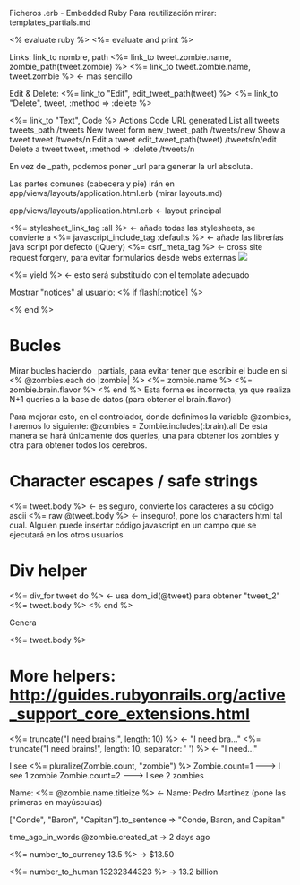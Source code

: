 Ficheros .erb - Embedded Ruby
Para reutilización mirar: templates_partials.md

<% evaluate ruby %>
<%= evaluate and print %>

Links: link_to nombre, path
<%= link_to tweet.zombie.name, zombie_path(tweet.zombie) %>
<%= link_to tweet.zombie.name, tweet.zombie %> <- mas sencillo

Edit & Delete:
<%= link_to "Edit", edit_tweet_path(tweet) %>
<%= link_to "Delete", tweet, :method => :delete %>


<%= link_to "Text", Code %>
Actions			Code				URL generated
List all tweets		tweets_path			/tweets
New tweet form		new_tweet_path			/tweets/new
Show a tweet		tweet				/tweets/n
Edit a tweet		edit_tweet_path(tweet)		/tweets/n/edit
Delete a tweet		tweet, :method => :delete	/tweets/n

En vez de _path, podemos poner _url para generar la url absoluta.

Las partes comunes (cabecera y pie) irán en app/views/layouts/application.html.erb (mirar layouts.md)


app/views/layouts/application.html.erb <- layout principal

<html>
 <head>
  <title>Titulo</title>
  <%= stylesheet_link_tag :all %> <- añade todas las stylesheets, se convierte a <link href="...estilo.css" ... />
  <%= javascript_include_tag :defaults %> <- añade las librerías java script por defecto (jQuery)
  <%= csrf_meta_tag %> <- cross site request forgery, para evitar formularios desde webs externas
 </head>

 <body>
  <img src="bla.png" />

  <%= yield %>  <- esto será substituído con el template adecuado

 </body>
</html>


Mostrar "notices" al usuario:
<% if flash[:notice] %>
  <div id="notice"<%= flash[:notice] %></div>
<% end %>


# Bucles
Mirar bucles haciendo _partials, para evitar tener que escribir el bucle en si
<% @zombies.each do |zombie| %>
  <%= zombie.name %>
  <%= zombie.brain.flavor %>
<% end %>
Esta forma es incorrecta, ya que realiza N+1 queries a la base de datos (para obtener el brain.flavor)

Para mejorar esto, en el controlador, donde definimos la variable @zombies, haremos lo siguiente:
@zombies = Zombie.includes(:brain).all
De esta manera se hará únicamente dos queries, una para obtener los zombies y otra para obtener todos los cerebros.


# Character escapes / safe strings
<%= tweet.body %> <- es seguro, convierte los caracteres a su código ascii
<%= raw @tweet.body %> <- inseguro!, pone los characters html tal cual. Alguien puede insertar código javascript en un campo que se ejecutará en los otros usuarios


# Div helper
<%= div_for tweet do %> <- usa dom_id(@tweet) para obtener "tweet_2"
  <%= tweet.body %>
<% end %>

Genera
<div id="tweet_<%= tweet.id %>" class="tweet">
  <%= tweet.body %>
</div>


# More helpers: http://guides.rubyonrails.org/active_support_core_extensions.html
<%= truncate("I need brains!", length: 10) %>  <- "I need bra..."
<%= truncate("I need brains!", length: 10, separator: ' ') %>  <- "I need..."

I see <%= pluralize(Zombie.count, "zombie") %>
  Zombie.count=1 ---> I see 1 zombie
  Zombie.count=2 ---> I see 2 zombies

Name: <%= @zombie.name.titleize %> <- Name: Pedro Martinez (pone las primeras en mayúsculas)

["Conde", "Baron", "Capitan"].to_sentence => "Conde, Baron, and Capitan"

time_ago_in_words @zombie.created_at -> 2 days ago

<%= number_to_currency 13.5 %> -> $13.50

<%= number_to_human 13232344323 %> -> 13.2 billion

